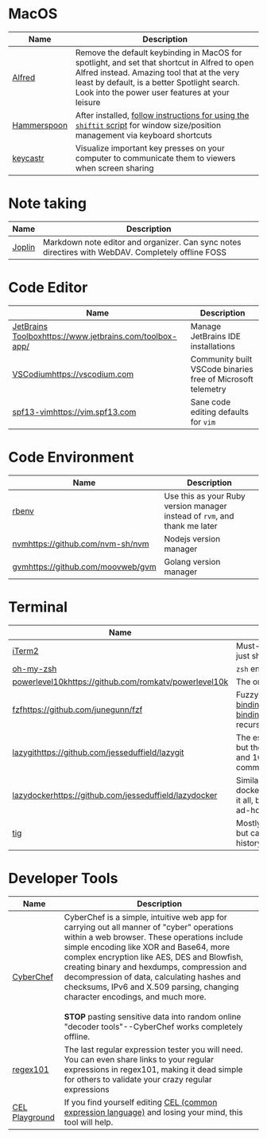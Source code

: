 # MacOS

| Name | Description |
|---|---|
| [Alfred](https://www.alfredapp.com) | Remove the default keybinding in MacOS for spotlight, and set that shortcut in Alfred to open Alfred instead. Amazing tool that at the very least by default, is a better Spotlight search. Look into the power user features at your leisure |
| [Hammerspoon](http://www.hammerspoon.org) | After installed, [follow instructions for using the `shiftit` script](https://github.com/peterklijn/hammerspoon-shiftit) for window size/position management via keyboard shortcuts |
| [keycastr](https://github.com/keycastr/keycastr) | Visualize important key presses on your computer to communicate them to viewers when screen sharing |

# Note taking

| Name | Description |
|---|---|
| [Joplin](https://joplinapp.org) | Markdown note editor and organizer. Can sync notes directires with WebDAV. Completely offline FOSS |

# Code Editor

| Name | Description |
|---|---|
| [JetBrains Toolbox](https://www.jetbrains.com/toolbox-app/)https://www.jetbrains.com/toolbox-app/ | Manage JetBrains IDE installations |
| [VSCodium](https://vscodium.com)https://vscodium.com | Community built VSCode binaries free of Microsoft telemetry |
| [spf13-vim](https://vim.spf13.com)https://vim.spf13.com | Sane code editing defaults for `vim` |

# Code Environment

| Name | Description |
|---|---|
| [rbenv](https://github.com/rbenv/rbenv) | Use this as your Ruby version manager instead of `rvm`, and thank me later |
| [nvm](https://github.com/nvm-sh/nvm)https://github.com/nvm-sh/nvm | Nodejs version manager |
| [gvm](https://github.com/moovweb/gvm)https://github.com/moovweb/gvm | Golang version manager |

# Terminal

| Name | Description |
|---|---|
| [iTerm2](https://iterm2.com) | Must-have terminal replacement that should just ship with macos at this point |
| [oh-my-zsh](https://ohmyz.sh) | `zsh` enhancement suite |
| [powerlevel10k](https://github.com/romkatv/powerlevel10k)https://github.com/romkatv/powerlevel10k | The only ohmyzsh theme that you need |
| [fzf](https://github.com/junegunn/fzf)https://github.com/junegunn/fzf | Fuzzy finder. [Install key bindings](https://github.com/junegunn/fzf#key-bindings-for-command-line)https://github.com/junegunn/fzf#key-bindings-for-command-line to make `ctrl-r` recursive search UX actually good |
| [lazygit](https://github.com/jesseduffield/lazygit)https://github.com/jesseduffield/lazygit | The essential `git` UI. Doesn't do everything, but the 99% it does is 100% less error prone and 100% faster than hacking together `git` commands ad-hoc |
| [lazydocker](https://github.com/jesseduffield/lazydocker)https://github.com/jesseduffield/lazydocker | Similar to lazygit, a UI for running docker/compose containers. Again, doesn't do it all, but what it does is better than doing it ad-hoc |
| [tig](https://github.com/jonas/tig) | Mostly unnecessary if you're using `lazygit`, but can still be helpful for quickly viewing `git` history |

# Developer Tools

| Name | Description |
|---|---|
| [CyberChef](https://github.com/gchq/CyberChef) | CyberChef is a simple, intuitive web app for carrying out all manner of "cyber" operations within a web browser. These operations include simple encoding like XOR and Base64, more complex encryption like AES, DES and Blowfish, creating binary and hexdumps, compression and decompression of data, calculating hashes and checksums, IPv6 and X.509 parsing, changing character encodings, and much more.<br><br>**STOP** pasting sensitive data into random online "decoder tools"--CyberChef works completely offline. |
| [regex101](https://regex101.com) | The last regular expression tester you will need. You can even share links to your regular expressions in regex101, making it dead simple for others to validate your crazy regular expressions |
| [CEL Playground](https://playcel.undistro.io) | If you find yourself editing [CEL (common expression language)](https://github.com/google/cel-spec) and losing your mind, this tool will help. |
